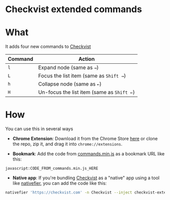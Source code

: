 # Checkvist extended commands

# What

It adds four new commands to [Checkvist](https://checkvist.com)

| Command  | Action |
| ------------- | ------------- |
| `l`  | Expand node (same as `→`)  |
| `L`  | Focus the list item (same as `Shift →`)  |
| `h`  | Collapse node (same as `←`)  |
| `H`  | Un-focus the list item (same as `Shift ←`)  |


# How

You can use this in several ways

- **Chrome Extension**: Download it from the Chrome Store [here](https://chrome.google.com/webstore/detail/checkvist-extended-comman/fofahggocngkjhdjmpplnaebognbkfmo) or clone the repo, zip it, and drag it into `chrome://extensions`.

- **Bookmark**: Add the code from [commands.min.js](https://raw.githubusercontent.com/NicoSantangelo/checkvist-extended-commands/master/commands.min.js) as a bookmark URL like this:

```
javascript:CODE_FROM_commands.min.js_HERE
```

- **Native app**: If you're bundling [Checkvist](https://checkvist.com) as a "native" app using a tool like [nativefier](https://github.com/jiahaog/nativefier), you can add the code like this:

```bash
nativefier 'https://checkvist.com' -n Checkvist --inject checkvist-extended-commands/commands.js
```

